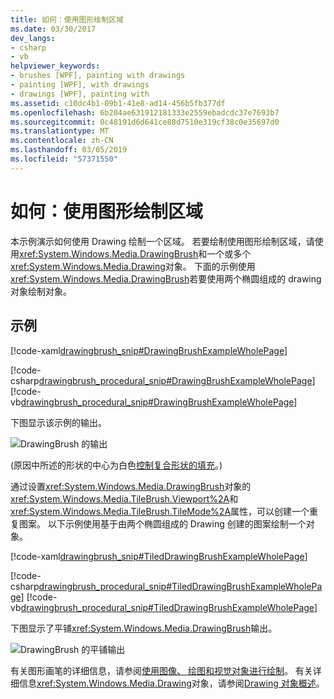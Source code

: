 ```yaml
---
title: 如何：使用图形绘制区域
ms.date: 03/30/2017
dev_langs:
- csharp
- vb
helpviewer_keywords:
- brushes [WPF], painting with drawings
- painting [WPF], with drawings
- drawings [WPF], painting with
ms.assetid: c10dc4b1-09b1-41e8-ad14-456b5fb377df
ms.openlocfilehash: 6b204ae631912181333e2559ebadcdc37e7693b7
ms.sourcegitcommit: 0c48191d6d641ce88d7510e319cf38c0e35697d0
ms.translationtype: MT
ms.contentlocale: zh-CN
ms.lasthandoff: 03/05/2019
ms.locfileid: "57371550"
---
```

# <a name="how-to-paint-an-area-with-a-drawing"></a>如何：使用图形绘制区域
本示例演示如何使用 Drawing 绘制一个区域。 若要绘制使用图形绘制区域，请使用<xref:System.Windows.Media.DrawingBrush>和一个或多个<xref:System.Windows.Media.Drawing>对象。   下面的示例使用<xref:System.Windows.Media.DrawingBrush>若要使用两个椭圆组成的 drawing 对象绘制对象。  
  
## <a name="example"></a>示例  
 [!code-xaml[drawingbrush_snip#DrawingBrushExampleWholePage](~/samples/snippets/csharp/VS_Snippets_Wpf/drawingbrush_snip/CS/DrawingBrushExample.xaml#drawingbrushexamplewholepage)]  
  
 [!code-csharp[drawingbrush_procedural_snip#DrawingBrushExampleWholePage](~/samples/snippets/csharp/VS_Snippets_Wpf/drawingbrush_procedural_snip/CSharp/DrawingBrushExample.cs#drawingbrushexamplewholepage)]
 [!code-vb[drawingbrush_procedural_snip#DrawingBrushExampleWholePage](~/samples/snippets/visualbasic/VS_Snippets_Wpf/drawingbrush_procedural_snip/VisualBasic/DrawingBrushExample.vb#drawingbrushexamplewholepage)]  
  
 下图显示该示例的输出。  
  
 ![DrawingBrush 的输出](./media/graphicsmm-drawingbrush-simple.png "graphicsmm_drawingbrush_simple")  
  
 (原因中所述的形状的中心为白色[控制复合形状的填充](how-to-control-the-fill-of-a-composite-shape.md)。)  
  
 通过设置<xref:System.Windows.Media.DrawingBrush>对象的<xref:System.Windows.Media.TileBrush.Viewport%2A>和<xref:System.Windows.Media.TileBrush.TileMode%2A>属性，可以创建一个重复图案。 以下示例使用基于由两个椭圆组成的 Drawing 创建的图案绘制一个对象。  
  
 [!code-xaml[drawingbrush_snip#TiledDrawingBrushExampleWholePage](~/samples/snippets/csharp/VS_Snippets_Wpf/drawingbrush_snip/CS/TiledDrawingBrushExample.xaml#tileddrawingbrushexamplewholepage)]  
  
 [!code-csharp[drawingbrush_procedural_snip#TiledDrawingBrushExampleWholePage](~/samples/snippets/csharp/VS_Snippets_Wpf/drawingbrush_procedural_snip/CSharp/TiledDrawingBrushExample.cs#tileddrawingbrushexamplewholepage)]
 [!code-vb[drawingbrush_procedural_snip#TiledDrawingBrushExampleWholePage](~/samples/snippets/visualbasic/VS_Snippets_Wpf/drawingbrush_procedural_snip/VisualBasic/TiledDrawingBrushExample.vb#tileddrawingbrushexamplewholepage)]  
  
 下图显示了平铺<xref:System.Windows.Media.DrawingBrush>输出。  
  
 ![DrawingBrush 的平铺输出](./media/graphicsmm-drawingbrush-tiled.png "graphicsmm_drawingbrush_tiled")  
  
 有关图形画笔的详细信息，请参阅[使用图像、 绘图和视觉对象进行绘制](painting-with-images-drawings-and-visuals.md)。 有关详细信息<xref:System.Windows.Media.Drawing>对象，请参阅[Drawing 对象概述](drawing-objects-overview.md)。
